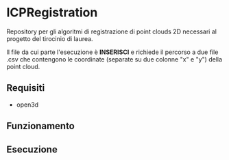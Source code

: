 # ICPRegistration
Repository per gli algoritmi di registrazione di point clouds 2D necessari al progetto del tirocinio di laurea. <br>

Il file da cui parte l'esecuzione è **INSERISCI** e richiede il percorso a due file .csv che contengono le coordinate (separate su due colonne "x" e "y") della point cloud. <br>
## Requisiti
- open3d
## Funzionamento

## Esecuzione